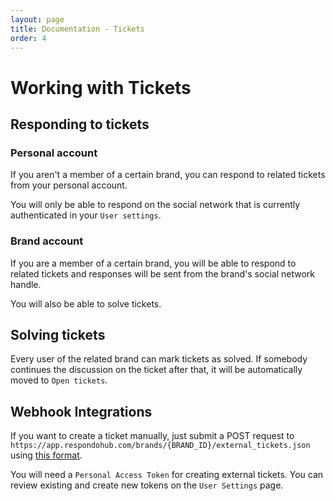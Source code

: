 ```yaml
---
layout: page
title: Documentation - Tickets
order: 4
---
```


# Working with Tickets

## Responding to tickets

### Personal account

If you aren't a member of a certain brand, you can respond to related tickets
from your personal account.

You will only be able to respond on the social network that is currently
authenticated in your `User settings`.

### Brand account

If you are a member of a certain brand, you will be able to respond to related
tickets and responses will be sent from the brand's social network handle.

You will also be able to solve tickets.

## Solving tickets

Every user of the related brand can mark tickets as solved. If somebody continues
the discussion on the ticket after that, it will be automatically moved to
`Open tickets`.

## Webhook Integrations

If you want to create a ticket manually, just submit a POST request to
`https://app.respondohub.com/brands/{BRAND_ID}/external_tickets.json` using
[this format](https://github.com/matteeyah/respondo#external-tickets).

You will need a `Personal Access Token` for creating external tickets. You can
review existing and create new tokens on the `User Settings` page.
